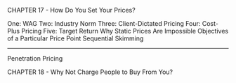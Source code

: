 CHAPTER 17 - How Do You Set Your Prices?

One: WAG
Two: Industry Norm
Three: Client-Dictated Pricing
Four: Cost-Plus Pricing
Five: Target Return
Why Static Prices Are Impossible
Objectives of a Particular Price Point
Sequential Skimming

-----

Penetration Pricing

CHAPTER 18 - Why Not Charge People to Buy From You?